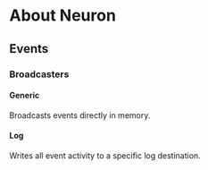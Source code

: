 # About Neuron

## Events

### Broadcasters

#### Generic
Broadcasts events directly in memory.

#### Log
Writes all event activity to a specific log destination.


